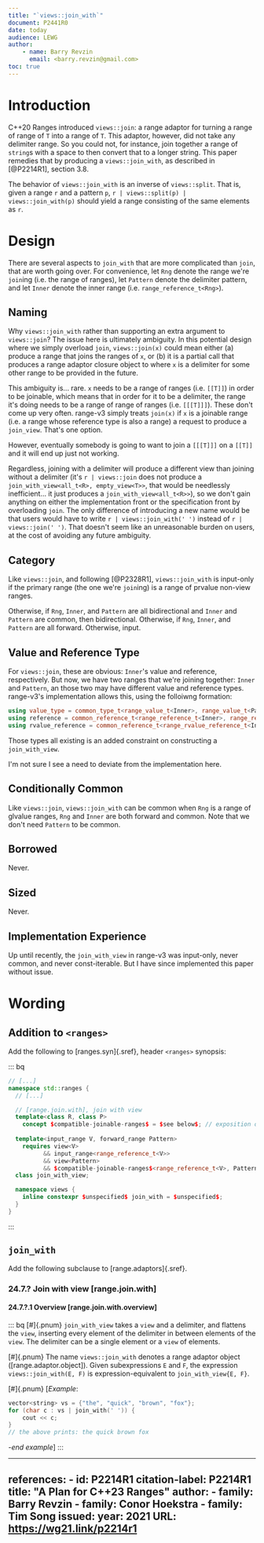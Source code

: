 ```yaml
---
title: "`views::join_with`"
document: P2441R0
date: today
audience: LEWG
author:
    - name: Barry Revzin
      email: <barry.revzin@gmail.com>
toc: true
---
```


# Introduction

C++20 Ranges introduced `views::join`: a range adaptor for turning a range of range of `T` into a range of `T`. This adaptor, however, did not take any delimiter range. So you could not, for instance, join together a range of `string`s with a space to then convert that to a longer string. This paper remedies that by producing a `views::join_with`, as described in [@P2214R1], section 3.8.

The behavior of `views::join_with` is an inverse of `views::split`. That is, given a range `r` and a pattern `p`, `r | views::split(p) | views::join_with(p)` should yield a range consisting of the same elements as `r`.

# Design

There are several aspects to `join_with` that are more complicated than `join`, that are worth going over. For convenience, let `Rng` denote the range we're `join`ing (i.e. the range of ranges), let `Pattern` denote the delimiter pattern, and let `Inner` denote the inner range (i.e. `range_reference_t<Rng>`).

## Naming

Why `views::join_with` rather than supporting an extra argument to `views::join`? The issue here is ultimately ambiguity. In this potential design where we simply overload `join`, `views::join(x)` could mean either (a) produce a range that joins the ranges of `x`, or (b) it is a partial call that produces a range adaptor closure object to where `x` is a delimiter for some other range to be provided in the future.

This ambiguity is... rare. `x` needs to be a range of ranges (i.e. `[[T]]`) in order to be joinable, which means that in order for it to be a delimiter, the range it's doing needs to be a range of range of ranges (i.e. `[[[T]]]`). These don't come up very often. range-v3 simply treats `join(x)` if `x` is a joinable range (i.e. a range whose reference type is also a range) a request to produce a `join_view`. That's one option. 

However, eventually somebody is going to want to join a `[[[T]]]` on a `[[T]]` and it will end up just not working. 

Regardless, joining with a delimiter will produce a different view than joining without a delimiter (it's `r | views::join` does not produce a `join_with_view<all_t<R>, empty_view<T>>`, that would be needlessly inefficient... it just produces a `join_with_view<all_t<R>>`), so we don't gain anything on either the implementation front or the specification front by overloading `join`. The only difference of introducing a new name would be that users would have to write `r | views::join_with(' ')` instead of `r | views::join(' ')`. That doesn't seem like an unreasonable burden on users, at the cost of avoiding any future ambiguity.

## Category

Like `views::join`, and following [@P2328R1], `views::join_with` is input-only if the primary range (the one we're `join`ing) is a range of prvalue non-view ranges.

Otherwise, if `Rng`, `Inner`, and `Pattern` are all bidirectional and `Inner` and `Pattern` are common, then bidirectional. Otherwise, if `Rng`, `Inner`, and `Pattern` are all forward. Otherwise, input. 

## Value and Reference Type

For `views::join`, these are obvious: `Inner`'s value and reference, respectively. But now, we have two ranges that we're joining together: `Inner` and `Pattern`, an those two may have different value and reference types. range-v3's implementation allows this, using the folloiwng formation:

```cpp
using value_type = common_type_t<range_value_t<Inner>, range_value_t<Pattern>>;
using reference = common_reference_t<range_reference_t<Inner>, range_reference_t<Pattern>>;
using rvalue_reference = common_reference_t<range_rvalue_reference_t<Inner>, range_rvalue_reference_t<Pattern>>;
```

Those types all existing is an added constraint on constructing a `join_with_view`. 

I'm not sure I see a need to deviate from the implementation here. 

## Conditionally Common

Like `views::join`, `views::join_with` can be common when `Rng` is a range of glvalue ranges, `Rng` and `Inner` are both forward and common. Note that we don't need `Pattern` to be common.

## Borrowed

Never.

## Sized

Never.

## Implementation Experience

Up until recently, the `join_with_view` in range-v3 was input-only, never common, and never const-iterable. But I have since implemented this paper without issue.

# Wording

## Addition to `<ranges>`

Add the following to [ranges.syn]{.sref}, header `<ranges>` synopsis:

::: bq
```cpp
// [...]
namespace std::ranges {
  // [...]

  // [range.join.with], join with view
  template<class R, class P>
    concept $compatible-joinable-ranges$ = $see below$; // exposition only
  
  template<input_range V, forward_range Pattern>
    requires view<V>
          && input_range<range_reference_t<V>>
          && view<Pattern>
          && $compatible-joinable-ranges$<range_reference_t<V>, Pattern>
  class join_with_view;

  namespace views {
    inline constexpr $unspecified$ join_with = $unspecified$;
  }
}
```
:::

## `join_with`

Add the following subclause to [range.adaptors]{.sref}.

### 24.7.? Join with view [range.join.with]

#### 24.7.?.1  Overview [range.join.with.overview]

::: bq
[#]{.pnum} `join_with_view` takes a `view` and a delimiter, and flattens the `view`, inserting every element of the delimiter in between elements of the `view`. The delimiter can be a single element or a `view` of elements.

[#]{.pnum} The name `views::join_with` denotes a range adaptor object ([range.adaptor.object]). Given subexpressions `E` and `F`, the expression `views::join_with(E, F)` is expression-equivalent to `join_with_view{E, F}`.

[#]{.pnum} [*Example*:

```cpp
vector<string> vs = {"the", "quick", "brown", "fox"};
for (char c : vs | join_with(' ')) {
    cout << c;
}
// the above prints: the quick brown fox
```

-*end example*]
:::

---
references:
    - id: P2214R1
      citation-label: P2214R1
      title: "A Plan for C++23 Ranges"
      author:
        - family: Barry Revzin
        - family: Conor Hoekstra
        - family: Tim Song
      issued:
        year: 2021
      URL: https://wg21.link/p2214r1
---
